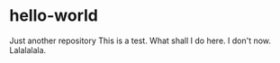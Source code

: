 # hello-world
Just another repository
This is a test.
What shall I do here.
I don't now.
Lalalalala.
